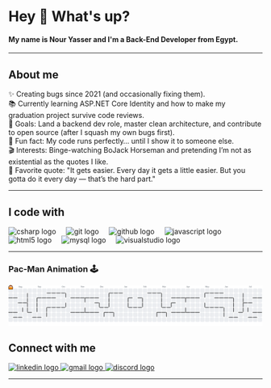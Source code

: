 <h1 align="left">Hey 👋 What's up?</h1>

<h4 align="left">My name is Nour Yasser and I'm a Back-End Developer from Egypt.</h4>

---

<h2 align="left">About me</h2>

<p align="left">
✨ Creating bugs since 2021 (and occasionally fixing them).<br>
📚 Currently learning ASP.NET Core Identity and how to make my graduation project survive code reviews.<br>
🎯 Goals: Land a backend dev role, master clean architecture, and contribute to open source (after I squash my own bugs first).<br>
🎲 Fun fact: My code runs perfectly… until I show it to someone else.<br>
🎬 Interests: Binge-watching BoJack Horseman and pretending I’m not as existential as the quotes I like.<br>
📝 Favorite quote: "It gets easier. Every day it gets a little easier. But you gotta do it every day — that’s the hard part."
</p>

---

<h2 align="left">I code with</h2>

<div align="left">
  <img src="https://cdn.jsdelivr.net/gh/devicons/devicon/icons/csharp/csharp-original.svg" height="40" alt="csharp logo"/>
  <img width="12"/>
  <img src="https://cdn.jsdelivr.net/gh/devicons/devicon/icons/git/git-original.svg" height="40" alt="git logo"/>
  <img width="12"/>
  <img src="https://cdn.jsdelivr.net/gh/devicons/devicon/icons/github/github-original.svg" height="40" alt="github logo"/>
  <img width="12"/>
  <img src="https://cdn.jsdelivr.net/gh/devicons/devicon/icons/javascript/javascript-original.svg" height="40" alt="javascript logo"/>
  <img width="12"/>
  <img src="https://cdn.jsdelivr.net/gh/devicons/devicon/icons/html5/html5-original.svg" height="40" alt="html5 logo"/>
  <img width="12"/>
  <img src="https://cdn.jsdelivr.net/gh/devicons/devicon/icons/mysql/mysql-original.svg" height="40" alt="mysql logo"/>
  <img width="12"/>
  <img src="https://cdn.jsdelivr.net/gh/devicons/devicon/icons/visualstudio/visualstudio-plain.svg" height="40" alt="visualstudio logo"/>
</div>

---

### Pac‑Man Animation 🕹️
<p align="center">
  <picture>
    <source media="(prefers-color-scheme: dark)" srcset="https://raw.githubusercontent.com/NourYassser/NourYassser/output/pacman-contribution-graph-dark.svg">
    <source media="(prefers-color-scheme: light)" srcset="https://raw.githubusercontent.com/NourYassser/NourYassser/output/pacman-contribution-graph.svg">
    <img alt="Pac‑Man Contribution Graph" src="https://raw.githubusercontent.com/NourYassser/NourYassser/output/pacman-contribution-graph.svg" />
  </picture>
</p>

<h2 align="left">Connect with me</h2>

<div align="left">
  <a href="https://www.linkedin.com/in/nour-yasser-7461aa272/" target="_blank">
    <img src="https://raw.githubusercontent.com/maurodesouza/profile-readme-generator/master/src/assets/icons/social/linkedin/default.svg" width="52" height="40" alt="linkedin logo"/>
  </a>
  <a href="mailto:nouryasser08@gmail.com" target="_blank">
    <img src="https://raw.githubusercontent.com/maurodesouza/profile-readme-generator/master/src/assets/icons/social/gmail/default.svg" width="52" height="40" alt="gmail logo"/>
  </a>
    <a href="sleepingspider#8739" target="_blank">
    <img src="https://raw.githubusercontent.com/maurodesouza/profile-readme-generator/master/src/assets/icons/social/discord/default.svg" width="52" height="40" alt="discord logo"/>
</div>

---
